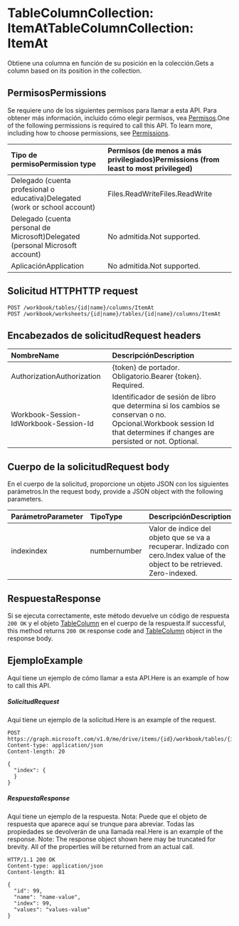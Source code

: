 # <a name="tablecolumncollection-itemat"></a><span data-ttu-id="55128-101">TableColumnCollection: ItemAt</span><span class="sxs-lookup"><span data-stu-id="55128-101">TableColumnCollection: ItemAt</span></span>

<span data-ttu-id="55128-102">Obtiene una columna en función de su posición en la colección.</span><span class="sxs-lookup"><span data-stu-id="55128-102">Gets a column based on its position in the collection.</span></span>
## <a name="permissions"></a><span data-ttu-id="55128-103">Permisos</span><span class="sxs-lookup"><span data-stu-id="55128-103">Permissions</span></span>
<span data-ttu-id="55128-p101">Se requiere uno de los siguientes permisos para llamar a esta API. Para obtener más información, incluido cómo elegir permisos, vea [Permisos](../../../concepts/permissions_reference.md).</span><span class="sxs-lookup"><span data-stu-id="55128-p101">One of the following permissions is required to call this API. To learn more, including how to choose permissions, see [Permissions](../../../concepts/permissions_reference.md).</span></span>

|<span data-ttu-id="55128-106">Tipo de permiso</span><span class="sxs-lookup"><span data-stu-id="55128-106">Permission type</span></span>      | <span data-ttu-id="55128-107">Permisos (de menos a más privilegiados)</span><span class="sxs-lookup"><span data-stu-id="55128-107">Permissions (from least to most privileged)</span></span>              |
|:--------------------|:---------------------------------------------------------|
|<span data-ttu-id="55128-108">Delegado (cuenta profesional o educativa)</span><span class="sxs-lookup"><span data-stu-id="55128-108">Delegated (work or school account)</span></span> | <span data-ttu-id="55128-109">Files.ReadWrite</span><span class="sxs-lookup"><span data-stu-id="55128-109">Files.ReadWrite</span></span>    |
|<span data-ttu-id="55128-110">Delegado (cuenta personal de Microsoft)</span><span class="sxs-lookup"><span data-stu-id="55128-110">Delegated (personal Microsoft account)</span></span> | <span data-ttu-id="55128-111">No admitida.</span><span class="sxs-lookup"><span data-stu-id="55128-111">Not supported.</span></span>    |
|<span data-ttu-id="55128-112">Aplicación</span><span class="sxs-lookup"><span data-stu-id="55128-112">Application</span></span> | <span data-ttu-id="55128-113">No admitida.</span><span class="sxs-lookup"><span data-stu-id="55128-113">Not supported.</span></span> |

## <a name="http-request"></a><span data-ttu-id="55128-114">Solicitud HTTP</span><span class="sxs-lookup"><span data-stu-id="55128-114">HTTP request</span></span>
<!-- { "blockType": "ignored" } -->
```http
POST /workbook/tables/{id|name}/columns/ItemAt
POST /workbook/worksheets/{id|name}/tables/{id|name}/columns/ItemAt

```
## <a name="request-headers"></a><span data-ttu-id="55128-115">Encabezados de solicitud</span><span class="sxs-lookup"><span data-stu-id="55128-115">Request headers</span></span>
| <span data-ttu-id="55128-116">Nombre</span><span class="sxs-lookup"><span data-stu-id="55128-116">Name</span></span>       | <span data-ttu-id="55128-117">Descripción</span><span class="sxs-lookup"><span data-stu-id="55128-117">Description</span></span>|
|:---------------|:----------|
| <span data-ttu-id="55128-118">Authorization</span><span class="sxs-lookup"><span data-stu-id="55128-118">Authorization</span></span>  | <span data-ttu-id="55128-p102">{token} de portador. Obligatorio.</span><span class="sxs-lookup"><span data-stu-id="55128-p102">Bearer {token}. Required.</span></span> |
| <span data-ttu-id="55128-121">Workbook-Session-Id</span><span class="sxs-lookup"><span data-stu-id="55128-121">Workbook-Session-Id</span></span>  | <span data-ttu-id="55128-p103">Identificador de sesión de libro que determina si los cambios se conservan o no. Opcional.</span><span class="sxs-lookup"><span data-stu-id="55128-p103">Workbook session Id that determines if changes are persisted or not. Optional.</span></span>|

## <a name="request-body"></a><span data-ttu-id="55128-124">Cuerpo de la solicitud</span><span class="sxs-lookup"><span data-stu-id="55128-124">Request body</span></span>
<span data-ttu-id="55128-125">En el cuerpo de la solicitud, proporcione un objeto JSON con los siguientes parámetros.</span><span class="sxs-lookup"><span data-stu-id="55128-125">In the request body, provide a JSON object with the following parameters.</span></span>

| <span data-ttu-id="55128-126">Parámetro</span><span class="sxs-lookup"><span data-stu-id="55128-126">Parameter</span></span>    | <span data-ttu-id="55128-127">Tipo</span><span class="sxs-lookup"><span data-stu-id="55128-127">Type</span></span>   |<span data-ttu-id="55128-128">Descripción</span><span class="sxs-lookup"><span data-stu-id="55128-128">Description</span></span>|
|:---------------|:--------|:----------|
|<span data-ttu-id="55128-129">index</span><span class="sxs-lookup"><span data-stu-id="55128-129">index</span></span>|<span data-ttu-id="55128-130">number</span><span class="sxs-lookup"><span data-stu-id="55128-130">number</span></span>|<span data-ttu-id="55128-p104">Valor de índice del objeto que se va a recuperar. Indizado con cero.</span><span class="sxs-lookup"><span data-stu-id="55128-p104">Index value of the object to be retrieved. Zero-indexed.</span></span>|

## <a name="response"></a><span data-ttu-id="55128-133">Respuesta</span><span class="sxs-lookup"><span data-stu-id="55128-133">Response</span></span>

<span data-ttu-id="55128-134">Si se ejecuta correctamente, este método devuelve un código de respuesta `200 OK` y el objeto [TableColumn](../resources/tablecolumn.md) en el cuerpo de la respuesta.</span><span class="sxs-lookup"><span data-stu-id="55128-134">If successful, this method returns `200 OK` response code and [TableColumn](../resources/tablecolumn.md) object in the response body.</span></span>

## <a name="example"></a><span data-ttu-id="55128-135">Ejemplo</span><span class="sxs-lookup"><span data-stu-id="55128-135">Example</span></span>
<span data-ttu-id="55128-136">Aquí tiene un ejemplo de cómo llamar a esta API.</span><span class="sxs-lookup"><span data-stu-id="55128-136">Here is an example of how to call this API.</span></span>
##### <a name="request"></a><span data-ttu-id="55128-137">Solicitud</span><span class="sxs-lookup"><span data-stu-id="55128-137">Request</span></span>
<span data-ttu-id="55128-138">Aquí tiene un ejemplo de la solicitud.</span><span class="sxs-lookup"><span data-stu-id="55128-138">Here is an example of the request.</span></span>
<!-- {
  "blockType": "request",
  "name": "tablecolumncollection_itemat"
}-->
```http
POST https://graph.microsoft.com/v1.0/me/drive/items/{id}/workbook/tables/{id|name}/columns/ItemAt
Content-type: application/json
Content-length: 20

{
  "index": {
  }
}
```

##### <a name="response"></a><span data-ttu-id="55128-139">Respuesta</span><span class="sxs-lookup"><span data-stu-id="55128-139">Response</span></span>
<span data-ttu-id="55128-p105">Aquí tiene un ejemplo de la respuesta. Nota: Puede que el objeto de respuesta que aparece aquí se trunque para abreviar. Todas las propiedades se devolverán de una llamada real.</span><span class="sxs-lookup"><span data-stu-id="55128-p105">Here is an example of the response. Note: The response object shown here may be truncated for brevity. All of the properties will be returned from an actual call.</span></span>
<!-- {
  "blockType": "response",
  "truncated": true,
  "@odata.type": "microsoft.graph.tableColumn"
} -->
```http
HTTP/1.1 200 OK
Content-type: application/json
Content-length: 81

{
  "id": 99,
  "name": "name-value",
  "index": 99,
  "values": "values-value"
}
```

<!-- uuid: 8fcb5dbc-d5aa-4681-8e31-b001d5168d79
2015-10-25 14:57:30 UTC -->
<!-- {
  "type": "#page.annotation",
  "description": "TableColumnCollection: ItemAt",
  "keywords": "",
  "section": "documentation",
  "tocPath": ""
}-->
